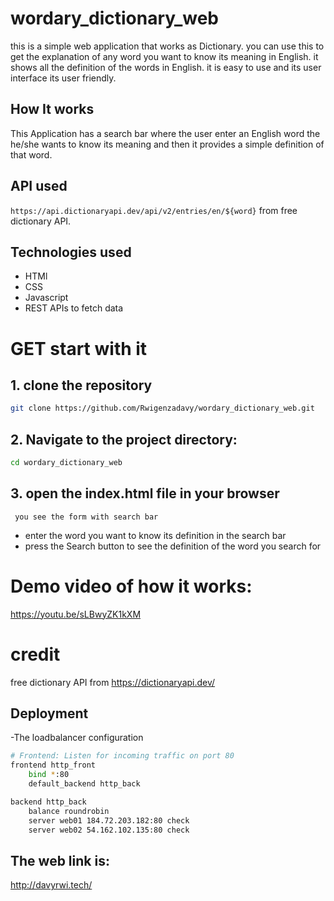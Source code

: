 # wordary_dictionary_web
this  is a simple web application that works as Dictionary. you can use this to get the explanation of any word you want to know its meaning in English. it shows all the definition of the words in English. it is easy to use and its user interface its user friendly. 

## How It works
This Application has a search bar where the user enter an English word the he/she wants to know its meaning and then it provides a simple definition of that word.

## API used
`https://api.dictionaryapi.dev/api/v2/entries/en/${word}` from free dictionary API. 

## Technologies used

- HTMl
- CSS
- Javascript
- REST APIs to fetch data

# GET start with it
 ## 1. clone the repository
   ```bash
   git clone https://github.com/Rwigenzadavy/wordary_dictionary_web.git
   ```
  ## 2. Navigate to the project directory:
   ```bash
   cd wordary_dictionary_web  
   ```
  ## 3. open the index.html file in your browser 
     you see the form with search bar
  - enter the word you want to know its definition in the search bar
  - press the Search button to see the definition of the word you search for

# Demo video of how it works:
https://youtu.be/sLBwyZK1kXM

# credit

free dictionary API from https://dictionaryapi.dev/

## Deployment

-The loadbalancer configuration
```bash
# Frontend: Listen for incoming traffic on port 80
frontend http_front
    bind *:80                      
    default_backend http_back

backend http_back
    balance roundrobin              
    server web01 184.72.203.182:80 check  
    server web02 54.162.102.135:80 check  
```

## The web link is:
http://davyrwi.tech/
